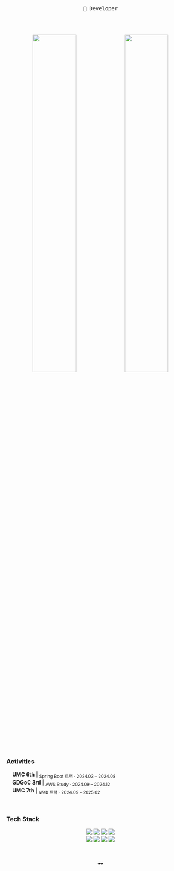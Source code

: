 <!-- 소개 -->
<p align="center">
<samp>
🖤 Developer<br/>
</samp>
</p>

<br/>

<br/>

<!-- GitHub Stats -->
<p align="center">
<img src="https://github-readme-stats.vercel.app/api?username=lgy010011&show_icons=true&hide=contribs&theme=graywhite" width="48%" />
<img src="https://github-readme-stats.vercel.app/api/top-langs/?username=lgy010011&layout=compact&exclude_repo=GameProgramming&theme=graywhite" width="48%" />
</p>

<br/>

<!-- 활동 -->
<h3 align="left"> Activities</h3>

<ul style="list-style: none; padding-left: 1rem;">
<li><b>UMC 6th</b> | <sub>Spring Boot 트랙  · 2024.03 – 2024.08</sub></li>
<li><b>GDGoC 3rd</b> | <sub>AWS Study · 2024.09 – 2024.12</sub></li>
<li><b>UMC 7th</b> | <sub>Web 트랙 · 2024.09 – 2025.02</sub></li>
</ul>

<br/>

<!-- 기술 스택 -->
<h3 align="left"> Tech Stack</h3>

<p align="center">
<img src="https://img.shields.io/badge/Java-000000?style=for-the-badge&logo=openjdk&logoColor=white" />
<img src="https://img.shields.io/badge/SpringBoot-000000?style=for-the-badge&logo=springboot&logoColor=white" />
<img src="https://img.shields.io/badge/MySQL-000000?style=for-the-badge&logo=mysql&logoColor=white" />
<img src="https://img.shields.io/badge/AWS-000000?style=for-the-badge&logo=amazonaws&logoColor=white" />
<br/>
<img src="https://img.shields.io/badge/HTML5-000000?style=for-the-badge&logo=html5&logoColor=white" />
<img src="https://img.shields.io/badge/CSS3-000000?style=for-the-badge&logo=css3&logoColor=white" />
<img src="https://img.shields.io/badge/JavaScript-000000?style=for-the-badge&logo=javascript&logoColor=white" />
<img src="https://img.shields.io/badge/React-000000?style=for-the-badge&logo=react&logoColor=white" />
</p>

<br/>

<!-- 마무리 -->
<p align="center">
<samp>
🕶️
</samp>
</p>
